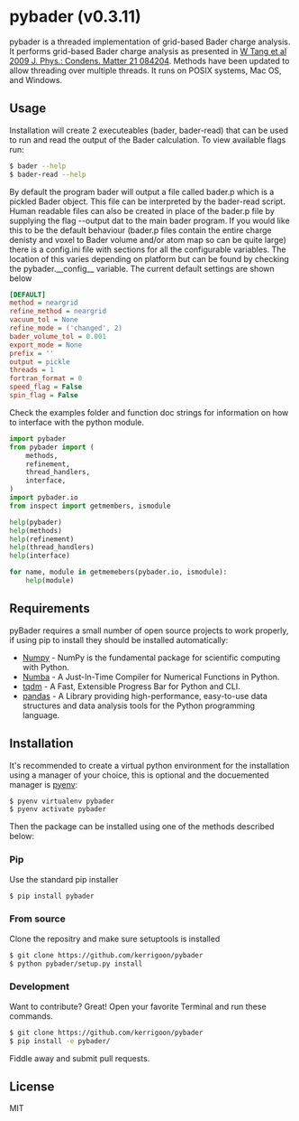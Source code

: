 # pybader (v0.3.11)

pybader is a threaded implementation of grid-based Bader charge analysis. It performs grid-based Bader charge analysis as presented in [W Tang et al 2009 J. Phys.: Condens. Matter 21 084204]. Methods have been updated to allow threading over multiple threads. It runs on POSIX systems, Mac OS, and Windows.

## Usage

Installation will create 2 executeables (bader, bader-read) that can be used to run and read the output of the Bader calculation. To view available flags run:

```sh
$ bader --help
$ bader-read --help
```

By default the program bader will output a file called bader.p which is a pickled Bader object. This file can be interpreted by the bader-read script. Human readable files can also be created in place of the bader.p file by supplying the flag --output dat to the main bader program. If you would like this to be the default behaviour (bader.p files contain the entire charge denisty and voxel to Bader volume and/or atom map so can be quite large) there is a config.ini file with sections for all the configurable variables. The location of this varies depending on platform but can be found by checking the pybader.\_\_config\_\_ variable. The current default settings are shown below
```ini
[DEFAULT]
method = neargrid
refine_method = neargrid
vacuum_tol = None
refine_mode = ('changed', 2)
bader_volume_tol = 0.001
export_mode = None
prefix = ''
output = pickle
threads = 1
fortran_format = 0
speed_flag = False
spin_flag = False
```

Check the examples folder and function doc strings for information on how to interface with the python module.

```python
import pybader
from pybader import (
    methods,
    refinement,
    thread_handlers,
    interface,
)
import pybader.io
from inspect import getmembers, ismodule

help(pybader)
help(methods)
help(refinement)
help(thread_handlers)
help(interface)

for name, module in getmemebers(pybader.io, ismodule):
    help(module)
```

## Requirements

pyBader requires a small number of open source projects to work properly, if using pip to install they should be installed automatically:

* [Numpy] - NumPy is the fundamental package for scientific computing with Python.
* [Numba] - A Just-In-Time Compiler for Numerical Functions in Python.
* [tqdm] - A Fast, Extensible Progress Bar for Python and CLI.
* [pandas] - A Library providing high-performance, easy-to-use data structures and data analysis tools for the Python programming language.

## Installation

It's recommended to create a virtual python environment for the installation using a manager of your choice, this is optional and the docuemented manager is [pyenv]:

```sh
$ pyenv virtualenv pybader
$ pyenv activate pybader
```
Then the package can be installed using one of the methods described below:

### Pip

Use the standard pip installer

```sh
$ pip install pybader
```

### From source

Clone the repositry and make sure setuptools is installed

```sh
$ git clone https://github.com/kerrigoon/pybader
$ python pybader/setup.py install
```

### Development

Want to contribute? Great!
Open your favorite Terminal and run these commands.

```sh
$ git clone https://github.com/kerrigoon/pybader
$ pip install -e pybader/
```

Fiddle away and submit pull requests.

## License

MIT

[//]: # (These are reference links used in the body of this note and get stripped out when the markdown processor does its job. There is no need to format nicely because it shouldn't be seen. Thanks SO - http://stackoverflow.com/questions/4823468/store-comments-in-markdown-syntax)


   [Numpy]: <https://numpy.org/>
   [Numba]: <https://numba.pydata.org/>
   [tqdm]: <https://tqdm.github.io/>
   [pandas]: <https://pandas.pydata.org/>
   [pyenv]: <https://github.com/pyenv/pyenv-virtualenv/>
   [W Tang et al 2009 J. Phys.: Condens. Matter 21 084204]: <https://doi.org/10.1088/0953-8984/21/8/084204>

